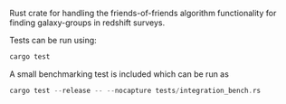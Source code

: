 Rust crate for handling the friends-of-friends algorithm functionality for finding galaxy-groups in redshift surveys.

Tests can be run using:

```rust
cargo test
```

A small benchmarking test is included which can be run as
```rust
cargo test --release -- --nocapture tests/integration_bench.rs
```
